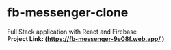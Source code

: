# fb-messenger-clone
Full Stack application with React and Firebase  
**Project Link: (https://fb-messenger-9e08f.web.app/ )**
